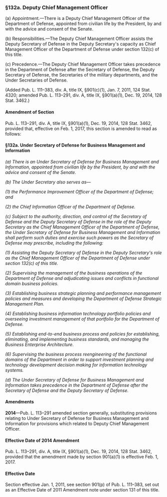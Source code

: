 ### §132a. Deputy Chief Management Officer ###

(a) Appointment.—There is a Deputy Chief Management Officer of the Department of Defense, appointed from civilian life by the President, by and with the advice and consent of the Senate.

(b) Responsibilities.—The Deputy Chief Management Officer assists the Deputy Secretary of Defense in the Deputy Secretary's capacity as Chief Management Officer of the Department of Defense under section 132(c) of this title.

(c) Precedence.—The Deputy Chief Management Officer takes precedence in the Department of Defense after the Secretary of Defense, the Deputy Secretary of Defense, the Secretaries of the military departments, and the Under Secretaries of Defense.

(Added Pub. L. 111–383, div. A, title IX, §901(c)(1), Jan. 7, 2011, 124 Stat. 4320; amended Pub. L. 113–291, div. A, title IX, §901(a)(1), Dec. 19, 2014, 128 Stat. 3462.)

#### Amendment of Section ####

Pub. L. 113–291, div. A, title IX, §901(a)(1), Dec. 19, 2014, 128 Stat. 3462, provided that, effective on Feb. 1, 2017, this section is amended to read as follows:

#### §132a. Under Secretary of Defense for Business Management and Information ####

*(a) There is an Under Secretary of Defense for Business Management and Information, appointed from civilian life by the President, by and with the advice and consent of the Senate.*

*(b) The Under Secretary also serves as—*

*(1) the Performance Improvement Officer of the Department of Defense; and*

*(2) the Chief Information Officer of the Department of Defense.*

*(c) Subject to the authority, direction, and control of the Secretary of Defense and the Deputy Secretary of Defense in the role of the Deputy Secretary as the Chief Management Officer of the Department of Defense, the Under Secretary of Defense for Business Management and Information shall perform such duties and exercise such powers as the Secretary of Defense may prescribe, including the following:*

*(1) Assisting the Deputy Secretary of Defense in the Deputy Secretary's role as the Chief Management Officer of the Department of Defense under section 132(c) of this title.*

*(2) Supervising the management of the business operations of the Department of Defense and adjudicating issues and conflicts in functional domain business policies.*

*(3) Establishing business strategic planning and performance management policies and measures and developing the Department of Defense Strategic Management Plan.*

*(4) Establishing business information technology portfolio policies and overseeing investment management of that portfolio for the Department of Defense.*

*(5) Establishing end-to-end business process and policies for establishing, eliminating, and implementing business standards, and managing the Business Enterprise Architecture.*

*(6) Supervising the business process reengineering of the functional domains of the Department in order to support investment planning and technology development decision making for information technology systems.*

*(d) The Under Secretary of Defense for Business Management and Information takes precedence in the Department of Defense after the Secretary of Defense and the Deputy Secretary of Defense.*

#### Amendments ####

**2014**—Pub. L. 113–291 amended section generally, substituting provisions relating to Under Secretary of Defense for Business Management and Information for provisions which related to Deputy Chief Management Officer.

#### Effective Date of 2014 Amendment ####

Pub. L. 113–291, div. A, title IX, §901(a)(1), Dec. 19, 2014, 128 Stat. 3462, provided that the amendment made by section 901(a)(1) is effective Feb. 1, 2017.

#### Effective Date ####

Section effective Jan. 1, 2011, see section 901(p) of Pub. L. 111–383, set out as an Effective Date of 2011 Amendment note under section 131 of this title.